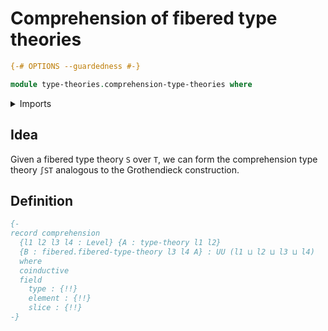 # Comprehension of fibered type theories

```agda
{-# OPTIONS --guardedness #-}
```

```agda
module type-theories.comprehension-type-theories where
```

<details><summary>Imports</summary>

```agda

```

</details>

## Idea

Given a fibered type theory `S` over `T`, we can form the comprehension type
theory `∫ST` analogous to the Grothendieck construction.

## Definition

```agda
{-
record comprehension
  {l1 l2 l3 l4 : Level} {A : type-theory l1 l2}
  {B : fibered.fibered-type-theory l3 l4 A} : UU (l1 ⊔ l2 ⊔ l3 ⊔ l4)
  where
  coinductive
  field
    type : {!!}
    element : {!!}
    slice : {!!}
-}
```
